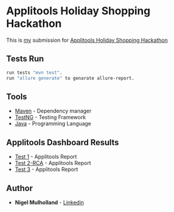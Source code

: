 # Applitools Holiday Shopping Hackathon

This is [my](https://github.com/youvegotnigel/Holiday-Shopping-Hackathon) submission for [Applitools Holiday Shopping Hackathon](https://applitools.com/hackathon-v20-3-instructions/)<br />

## Tests Run
```bash
run tests "mvn test".
run "allure generate" to genarate allure-report.
```

## Tools
* [Maven](https://maven.apache.org/) - Dependency manager
* [TestNG](https://testng.org/) - Testing Framework
* [Java](https://www.oracle.com/java/) - Programming Language

## Applitools Dashboard Results
* [Test 1](https://eyes.applitools.com/app/test-results/00000251795664784187/?accountId=1p8zOlnZ6EyoIKAg5g238Q~~) - Applitools Report
* [Test 2-RCA](
https://eyes.applitools.com/app/test-results/00000251795668489459/00000251795668457987/steps/1/edit?accountId=1p8zOlnZ6EyoIKAg5g238Q~~&diff=eyJkaWZmIjp7InRvcCI6NzM5LCJsZWZ0IjoyNDEsIndpZHRoIjoyMiwiaGVpZ2h0IjoxMX0sInZpZXdNb2RlIjoiZXhwZWN0ZWQifQ%3D%3D&mode=step-editor) - Applitools Report
* [Test 3](https://eyes.applitools.com/app/test-results/00000251795665443260/?accountId=1p8zOlnZ6EyoIKAg5g238Q~~) - Applitools Report

## Author
* **Nigel Mulholland** - [Linkedin](https://www.linkedin.com/in/nigel-mulholland/) 